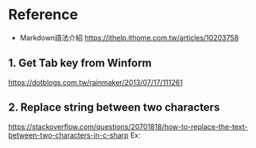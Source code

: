 # Reference
* Markdown語法介紹
https://ithelp.ithome.com.tw/articles/10203758

## 1. Get Tab key from Winform
https://dotblogs.com.tw/rainmaker/2013/07/17/111261

## 2. Replace string between two characters
https://stackoverflow.com/questions/20701818/how-to-replace-the-text-between-two-characters-in-c-sharp
Ex:

